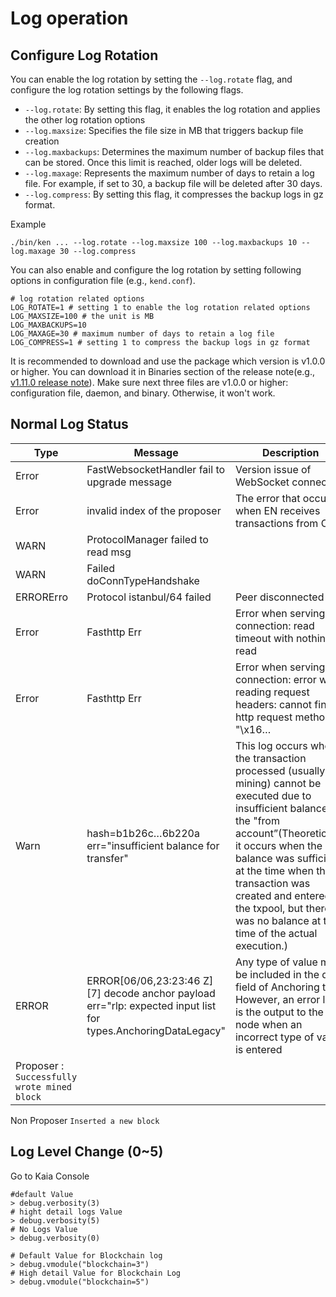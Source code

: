 # Log operation

## Configure Log Rotation

You can enable the log rotation by setting the `--log.rotate` flag, and configure the log rotation settings by the following flags.

- `--log.rotate`: By setting this flag, it enables the log rotation and applies the other log rotation options
- `--log.maxsize`: Specifies the file size in MB that triggers backup file creation
- `--log.maxbackups`: Determines the maximum number of backup files that can be stored. Once this limit is reached, older logs will be deleted.
- `--log.maxage`: Represents the maximum number of days to retain a log file. For example, if set to 30, a backup file will be deleted after 30 days.
- `--log.compress`: By setting this flag, it compresses the backup logs in gz format.

Example

```
./bin/ken ... --log.rotate --log.maxsize 100 --log.maxbackups 10 --log.maxage 30 --log.compress
```

You can also enable and configure the log rotation by setting following options in configuration file (e.g., `kend.conf`).

```
# log rotation related options
LOG_ROTATE=1 # setting 1 to enable the log rotation related options
LOG_MAXSIZE=100 # the unit is MB
LOG_MAXBACKUPS=10
LOG_MAXAGE=30 # maximum number of days to retain a log file
LOG_COMPRESS=1 # setting 1 to compress the backup logs in gz format
```

It is recommended to download and use the package which version is v1.0.0 or higher. You can download it in Binaries section of the release note(e.g., [v1.11.0 release note](https://github.com/klaytn/klaytn/releases/tag/v1.11.0)). Make sure next three files are v1.0.0 or higher: configuration file, daemon, and binary. Otherwise, it won't work.

## Normal Log Status

| Type                                                        | Message                                                                                                                                                                                                                                                                                    | Description                                                                                                                                                                                                                                                                                                                                                                             |     |
| ----------------------------------------------------------- | ------------------------------------------------------------------------------------------------------------------------------------------------------------------------------------------------------------------------------------------------------------------------------------------ | --------------------------------------------------------------------------------------------------------------------------------------------------------------------------------------------------------------------------------------------------------------------------------------------------------------------------------------------------------------------------------------- | --- |
| Error                                                       | FastWebsocketHandler fail to upgrade message                                                                                                                                                                                                                                               | Version issue of WebSocket connection                                                                                                                                                                                                                                                                                                                                                   | low |
| Error                                                       | invalid index of the proposer                                                                                                                                                                                                                                                              | The error that occurs when EN receives transactions from CN                                                                                                                                                                                                                                                                                                                             | low |
| WARN                                                        | ProtocolManager failed to read msg                                                                                                                                                                                                                                                         |                                                                                                                                                                                                                                                                                                                                                                                         | low |
| WARN                                                        | Failed doConnTypeHandshake                                                                                                                                                                                                                                                                 |                                                                                                                                                                                                                                                                                                                                                                                         | low |
| ERRORErro                                                   | Protocol istanbul/64 failed                                                                                                                                                                                                                                                                | Peer disconnected                                                                                                                                                                                                                                                                                                                                                                       | low |
| Error                                                       | Fasthttp Err                                                                                                                                                                                                                                                                               | Error when serving connection: read timeout with nothing read                                                                                                                                                                                                                                                                                                           | low |
| Error                                                       | Fasthttp Err                                                                                                                                                                                                                                                                               | Error when serving connection: error when reading request headers: cannot find http request method in "\x16…                                                                                                                                                                                                                                            | low |
| Warn                                                        | hash=b1b26c…6b220a err="insufficient balance for transfer"                                                                                                                                                                                                                                 | This log occurs when the transaction processed (usually mining) cannot be executed due to insufficient balance in the "from account”(Theoretically, it occurs when the balance was sufficient at the time when the transaction was created and entered the txpool, but there was no balance at the time of the actual execution.) | low |
| ERROR                                                       | ERROR\[06/06,23:23:46 Z] \[7] decode anchor payload err="rlp: expected input list for types.AnchoringDataLegacy" | Any type of value may be included in the data field of Anchoring tx. However, an error log is the output to the node when an incorrect type of value is entered                                                                                                                                                                                                         |     |
| Proposer : `Successfully wrote mined block` |                                                                                                                                                                                                                                                                                            |                                                                                                                                                                                                                                                                                                                                                                                         |     |

Non Proposer `Inserted a new block`

## Log Level Change (0\~5)

Go to Kaia Console

```
#default Value
> debug.verbosity(3)
# hight detail logs Value
> debug.verbosity(5)
# No Logs Value
> debug.verbosity(0)

# Default Value for Blockchain log
> debug.vmodule("blockchain=3")
# High detail Value for Blockchain Log
> debug.vmodule("blockchain=5")

```
